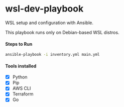# wsl-dev-playbook

WSL setup and configuration with Ansible.

This playbook runs only on Debian-based WSL distros.

#### Steps to Run

```bash
ansible-playbook -i inventory.yml main.yml
```

#### Tools installed

- [x] Python
- [x] Pip
- [x] AWS CLI
- [x] Terraform
- [x] Go
